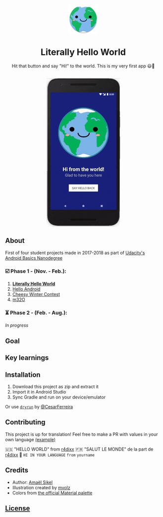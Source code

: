 


<div align="center"><img src="app/src/main/res/mipmap-xhdpi/ic_launcher.png"></div>
<h1 align="center">Literally Hello World</h1>
<p align="center">Hit that button and say "Hi!" to the world. This is my very first app 😃🎉</p>
<br/>
<div align="center"><img src="Screenshots/ezgif-5-51a1b7ecda.gif"></img></div>
<h2>About</h2>
First of four student projects made in 2017-2018 as part of <a href="https://eu.udacity.com/course/android-basics-nanodegree-by-google--nd803" target="_blank">Udacity's Android Basics Nanodegree</a>

<h3>☑️ Phase 1 - (Nov. - Feb.):</h3>

1. <a href="https://github.com/r4dixx/LiterallyHelloWorld" target="blank"><strong>Literally Hello World</strong></a>
2. <a href="https://github.com/r4dixx/HelloAndroid" target="blank">Hello Android</a>
3. <a href="https://github.com/r4dixx/CheesyWinterContest" target="blank">Cheesy Winter Contest</a>
4. <a href="https://github.com/r4dixx/m32O" target="blank">m32O</a>

<h3>⏳ Phase 2 - (Feb. - Aug.):</h3>

*In progress*
<h2>Goal</h2>
<h2>Key learnings</h2>
<h2>Installation</h2>

1. Download this project as zip and extract it
2. Import it in Android Studio
3. Sync Gradle and run on your device/emulator

Or use <a href="github.com/cesarferreira/dryrun" target="_blank">`dryrun`</a> by <a href="github.com/cesarferreira" target="_blank">@CesarFerreira</a>

<h2>Contributing</h2>
This project is up for translation! Feel free to make a PR with values in your own language <a href="app/src/main/res/values-fr" target="blank">(example)</a>

🇺🇸 "HELLO WORLD" from <a href="https://github.com/r4dixx" target="_blank">r4dixx</a>
🇫🇷 "SALUT LE MONDE" de la part de <a href="https://github.com/r4dixx" target="_blank">r4dixx</a>
👋 `HI IN YOUR LANGUAGE` `from` `yourname`

<h2>Credits</h2>

- Author: <a href="https://twitter.com/r4dixx" target="_blank">Amaël Sikel</a>
- Illustration created by <a href="https://openclipart.org/detail/271128/kawaii-earth" target="_blank">mvolz</a>
- Colors from <a href="https://material.io/guidelines/style/color.html#color-color-palette" target="blank">the official Material palette

<h2>License</h2>

